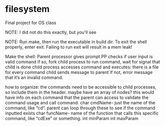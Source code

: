 # filesystem
Final project for OS class


NOTE: I did not do this exactly, but you'll see

NOTE: Run make, then run the executable in build dir. To exit the shell properly, enter exit. Failing to run exit will result in a mem leak!


Make the shell:
Parent processor gives prompt
PP checks if user input is valid command
if so, fork child process to run command, wait for signal that child is done
child process accesses command and executes: there is a file for every command
child sends message to parent
if not, error message that it’s an invalid command.

how to organize:
the commands need to be accessible to child processes, so include them in the header.
maybe have an array of nodes? this would have info on each command that the parent can access to validate the command usage and call command:
char cmdName- just the name of the command, like “cd”. parent can loop through these to see if the command inputted exists
char funcName- name of the function that calls this specific command, like “cdExe” or something.
int minParam
int maxParam
